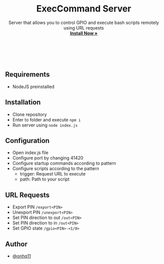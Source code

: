 <div align="center">
    
# ExecCommand Server
Server that allows you to control GPIO and execute bash scripts remotely using URL requests<br>
**[Install Now »](https://github.com/onhq11/ExecCommandServer/releases)**<br><br><br>
</div><br><br>

## Requirements
- NodeJS preinstalled

## Installation
- Clone repository
- Enter to folder and execute ```npm i```
- Run server using ```node index.js```

## Configuration
- Open index.js file
- Configure port by changing 41420
- Configure startup commands according to pattern
- Configure scripts according to the pattern
     - trigger: Request URL to execute
     - path: Path to your script

## URL Requests
- Export PIN ```/export<PIN>```
- Unexport PIN ```/unexport<PIN>```
- Set PIN direction to out ```/out<PIN>```
- Set PIN direction to in ```/out<PIN>```
- Set GPIO state ```/gpio<PIN>-<1/0>```

## Author
- [@onhq11](https://github.com/onhq11)
